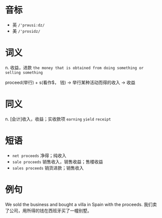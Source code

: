 # 音标

- 英 `/'prəusiːdz/`
- 美 `/'prosidz/`

# 词义

n. 收益，进款
`the money that is obtained from doing something or selling something`



proceed(举行) + s(看作$， 钱) → 举行某种活动而得的收入 → 收益

# 同义

n. [会计]收入，收益；实收款项
`earning` `yield` `receipt`

# 短语

- `net proceeds` 净得；纯收入
- `sale proceeds` 销售收入，销售收益；售楼收益
- `sales proceeds` 销货进款；销售收入

# 例句

We sold the business and bought a villa in Spain with the proceeds.
我们卖了公司，用所得的钱在西班牙买了一幢别墅。


